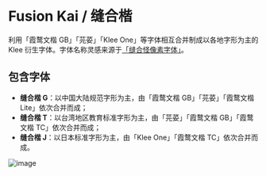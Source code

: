 # Fusion Kai / 缝合楷
利用「霞鹜文楷 GB」「芫荽」「Klee One」等字体相互合并制成以各地字形为主的 Klee 衍生字体。字体名称灵感来源于[「缝合怪像素字体」](https://github.com/TakWolf/fusion-pixel-font)。

## 包含字体
- **缝合楷 G**：以中国大陆规范字形为主，由「霞鹜文楷 GB」「芫荽」「霞鹜文楷 Lite」依次合并而成；
- **缝合楷 T**：以台湾地区教育标准字形为主，由「芫荽」「霞鹜文楷 GB」「霞鹜文楷 TC」依次合并而成；
- **缝合楷 J**：以日本标准字形为主，由「Klee One」「霞鹜文楷 TC」依次合并而成。

![image](https://user-images.githubusercontent.com/51902309/189492198-1a5b579e-4cc9-4f4c-9f0b-cf069d813b3a.png)
